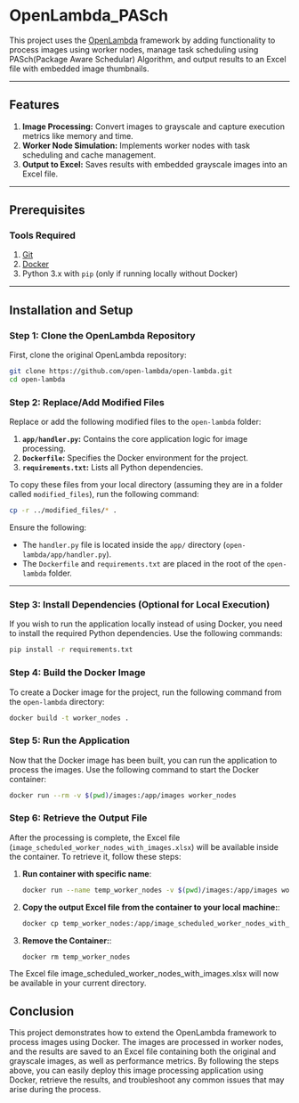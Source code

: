 # OpenLambda_PASch

This project uses the [OpenLambda](https://github.com/open-lambda/open-lambda) framework by adding functionality to process images using worker nodes, manage task scheduling using PASch(Package Aware Schedular) Algorithm, and output results to an Excel file with embedded image thumbnails.

---

## Features
1. **Image Processing:** Convert images to grayscale and capture execution metrics like memory and time.
2. **Worker Node Simulation:** Implements worker nodes with task scheduling and cache management.
3. **Output to Excel:** Saves results with embedded grayscale images into an Excel file.

---

## Prerequisites
### Tools Required
1. [Git](https://git-scm.com/downloads)
2. [Docker](https://www.docker.com/products/docker-desktop/)
3. Python 3.x with `pip` (only if running locally without Docker)

---

## Installation and Setup

### Step 1: Clone the OpenLambda Repository
First, clone the original OpenLambda repository:
```bash
git clone https://github.com/open-lambda/open-lambda.git
cd open-lambda
```
### Step 2: Replace/Add Modified Files
Replace or add the following modified files to the `open-lambda` folder:

1. **`app/handler.py`:** Contains the core application logic for image processing.
2. **`Dockerfile`:** Specifies the Docker environment for the project.
3. **`requirements.txt`:** Lists all Python dependencies.

To copy these files from your local directory (assuming they are in a folder called `modified_files`), run the following command:
```bash
cp -r ../modified_files/* .
```
Ensure the following:

- The `handler.py` file is located inside the `app/` directory (`open-lambda/app/handler.py`).
- The `Dockerfile` and `requirements.txt` are placed in the root of the `open-lambda` folder.

---

### Step 3: Install Dependencies (Optional for Local Execution)
If you wish to run the application locally instead of using Docker, you need to install the required Python dependencies. Use the following commands:

```bash
pip install -r requirements.txt
```
### Step 4: Build the Docker Image
To create a Docker image for the project, run the following command from the `open-lambda` directory:

```bash
docker build -t worker_nodes .
```
### Step 5: Run the Application
Now that the Docker image has been built, you can run the application to process the images. Use the following command to start the Docker container:

```bash
docker run --rm -v $(pwd)/images:/app/images worker_nodes
```
### Step 6: Retrieve the Output File
After the processing is complete, the Excel file (`image_scheduled_worker_nodes_with_images.xlsx`) will be available inside the container. To retrieve it, follow these steps:

1. **Run container with specific name**:

   ```bash
   docker run --name temp_worker_nodes -v $(pwd)/images:/app/images worker_nodes
    ```
2. **Copy the output Excel file from the container to your local machine:**:

    ```bash
    docker cp temp_worker_nodes:/app/image_scheduled_worker_nodes_with_images.xlsx .
    ```
3. **Remove the Container:**:
      ```bash
      docker rm temp_worker_nodes
      ```
The Excel file image_scheduled_worker_nodes_with_images.xlsx will now be available in your current directory.

## Conclusion

This project demonstrates how to extend the OpenLambda framework to process images using Docker. The images are processed in worker nodes, and the results are saved to an Excel file containing both the original and grayscale images, as well as performance metrics. By following the steps above, you can easily deploy this image processing application using Docker, retrieve the results, and troubleshoot any common issues that may arise during the process.


